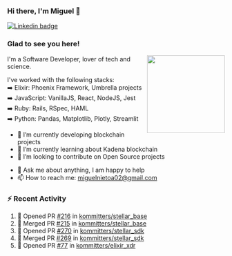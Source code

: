 ### Hi there, I'm Miguel 👋

<a href="https://linkedin.com/in/miguelnietoa/" target="_blank" rel="noopener noreferrer">
  <img src="https://img.shields.io/badge/-LinkedIn-0e76a8?style=flat-square&logo=Linkedin&logoColor=white" alt="Linkedin badge">
</a>
<!-- [![Website Badge](https://img.shields.io/badge/Website-3b5998?style=flat-square&logo=google-chrome&logoColor=white)](#notavailablenow#) 

<img src="https://i.imgur.com/tbrLrt5.gif" width=400 alt="Coding GIF" align="right"/>
-->


### Glad to see you here!
<a href="https://github.com/miguelnietoa"><img src="https://github-readme-stats.vercel.app/api?username=miguelnietoa&show_icons=true&hide_border=true&count_private=true&include_all_commits=true&theme=tokyonight" height="180em" align="right"/></a>
I'm a Software Developer, lover of tech and science. 

I've worked with the following stacks:\
➡️ Elixir: Phoenix Framework, Umbrella projects\
➡️ JavaScript: VanillaJS, React, NodeJS, Jest\
➡️ Ruby: Rails, RSpec, HAML\
➡️ Python: Pandas, Matplotlib, Plotly, Streamlit

- 🔭 I’m currently developing blockchain projects
- 🌱 I’m currently learning about Kadena blockchain
- 👯 I’m looking to contribute on Open Source projects
<!-- 
- 😄 I just finished a Machine Learning course! 
- 🤔 I’m looking for help with ...
-->
- 💬 Ask me about anything, I am happy to help
- 📫 How to reach me: miguelnietoa02@gmail.com


### ⚡ Recent Activity

<!--START_SECTION:activity-->
1. 💪 Opened PR [#216](https://github.com/kommitters/stellar_base/pull/216) in [kommitters/stellar_base](https://github.com/kommitters/stellar_base)
2. 🎉 Merged PR [#215](https://github.com/kommitters/stellar_base/pull/215) in [kommitters/stellar_base](https://github.com/kommitters/stellar_base)
3. 💪 Opened PR [#270](https://github.com/kommitters/stellar_sdk/pull/270) in [kommitters/stellar_sdk](https://github.com/kommitters/stellar_sdk)
4. 🎉 Merged PR [#269](https://github.com/kommitters/stellar_sdk/pull/269) in [kommitters/stellar_sdk](https://github.com/kommitters/stellar_sdk)
5. 💪 Opened PR [#77](https://github.com/kommitters/elixir_xdr/pull/77) in [kommitters/elixir_xdr](https://github.com/kommitters/elixir_xdr)
<!--END_SECTION:activity-->

